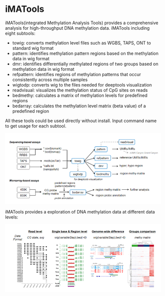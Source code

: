 # iMATools
iMATools(integrated Methylation Analysis Tools) provides a comprehensive analysis for high-throughput DNA methylation data.
iMATools including eight subtools:
* towig: converts methylation level files such as WGBS, TAPS, ONT to standard wig format
* pattern: identifies methylation pattern regions based on the methylation data in wig format
* dmr: identifies differentially methylated regions of two groups based on methylation data in wig format
* refpattern: identifies regions of methylation patterns that occur consistently across multiple samples
* wigtodp: converts wig to the files needed for deeptools visualization
* readvisual: visualizes the methylation status of CpG sites on reads
* bedmethy: calculates a matrix of methylation levels for predefined regions
* bedarray: calculates the methylation level matrix (beta value) of a predefined region

All these tools could be used directly without install.
Input command name to get usage for each subtool.

![workflow](https://github.com/methylation/iMATools/blob/main/imgs/iMATools.png "foo")

iMATools provides a exploration of DNA methylation data at different data levels:

![Analysis at different level](https://github.com/methylation/iMATools/blob/main/imgs/diff_level.png "foo")

